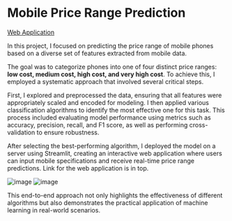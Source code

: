<h1>Mobile Price Range Prediction</h1>

[Web Application](https://mobile-price-range-prediction-tquanbngnsmgqz6gejkcnd.streamlit.app/)

In this project, I focused on predicting the price range of mobile phones based on a diverse set of features extracted from mobile data.

The goal was to categorize phones into one of four distinct price ranges: **low cost, medium cost, high cost, and very high cost**.
To achieve this, I employed a systematic approach that involved several critical steps.

First, I explored and preprocessed the data, ensuring that all features were appropriately scaled and encoded for modeling. 
I then applied various classification algorithms to identify the most effective one for this task. 
This process included evaluating model performance using metrics such as accuracy, precision, recall, and F1 score, as well as performing cross-validation to ensure robustness.

After selecting the best-performing algorithm, I deployed the model on a server using Streamlit, creating an interactive web application where users can input mobile specifications and receive real-time price range predictions. Link for the web application is in top.

![image](https://github.com/user-attachments/assets/f647fea1-bc2f-403d-800f-f6c75a316f23)
![image](https://github.com/user-attachments/assets/af1ec4c7-e48d-4386-8534-03bd7d44a41a)


This end-to-end approach not only highlights the effectiveness of different algorithms but also demonstrates the practical application of machine learning in real-world scenarios.
